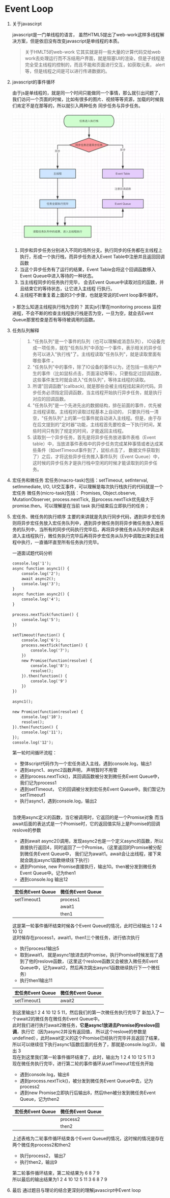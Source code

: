 # Event Loop

1. 关于javascirpt

    javascript是一门单线程的语言， 虽然HTML5提出了web-work这样多线程解决方案，但是依旧没有改变javascript是单线程的本质。
    <br>
    > 关于HMLT5的web-work
      它其实就是将一些大量的计算代码交给web work去处理运行而不冻结用户界面，就是阻塞UI的渲染，但是子线程是完全受主线程的控制的，而且不能和页面进行交互，如获取元素， alert等，但是线程之间是可以进行传递数据的。
2. javascript的事件循环 

    由于js是单线程的，就是同一个时间只能做同一个事情，那么就引出问题了，我们访问一个页面的时候，比如有很多的图片、视频等等资源，加载的时候我们肯定不是在那等的，所以就引入两种任务 同步任务与异步任务。
    
    ![Image text](https://raw.githubusercontent.com/jetBn/blog/master/assets/md_images/event_loop1.png)
    1. 同步和异步任务分别进入不同的场所分支。执行同步的任务都在主线程上执行，形成一个执行栈，而异步任务进入Event Table中注册并且返回回调函数
    2. 当这个异步任务有了运行的结果，Event Table会将这个回调函数移入Event Queue中进入等待的一种状态。
    3. 当主线程同步的任务执行完毕， 会去Event Queue中读取对应的函数，并且结束它的等待状态，让它进入主线程   行执行。
    4. 主线程不断重复着上面的3个步骤，也就是常说的Event loop事件循环。
    <br>
        > 那怎么知道主线程执行栈为空的？
        其实js引擎在monitoring process 监控进程，不会不断的检查主线程执行栈是否为空，一旦为空，就会去Event Queue那里检查是否有等待被调用的函数。

3. 任务队列解释
    <br>
    > 1. "任务队列"是一个事件的队列（也可以理解成消息队列）， IO设备完成一项任务，就在"任务队列"中添加一个事件，表示相关的异步任务可以进入"执行栈"了。主线程读取"任务队列"，就是读取里面有哪些事件 。
    >2. "任务队列"中的事件，除了IO设备的事件以为，还包括一些用户产生的事件（比如鼠标点击，页面滚动等等）。只要指定过回调函数，这些事件发生时就会进入"任务队列"，等待主线程的读取。
    >3. 所谓"回调函数"(callback), 就是那些会被主线程挂起来的代码。异步任务必须指定回调函数，当主线程开始执行异步任务，就是执行对应的回调函数。
    > 4. "任务队列"是一个先进先出的数据结构，排在前面的事件，优先被主线程读取。主线程的读取过程基本上自动的， 只要执行栈一清空，"任务队列"上的第一位事件就自动进入主线程。但是，由于存在后文提到的"定时器"功能，主线程首先要检查一下执行时间，某些时间只有到了规定的时间，才能返回主线程。
    > 5. 读取到一个异步任务，首先是将异步任务放进事件表格（Event table）中，当放进事件表格中的异步任务完成某种事情或者达成某些条件（如setTimeout事件到了，鼠标点击了， 数据文件获取到了）之后，才将这些异步任务推入事件队列（Event Queue）中，这时候的异步任务才是执行栈中空闲的时候才能读取到的异步任务。

4. 宏任务和微任务
    宏任务(macro-task)包括：setTimeout, setInterval, setImmediate, I/O, UI交互事件，可以理解是每次执行栈执行的代码就是一个宏任务
    微任务(micro-task)包括： Promises, Object.observe, MutationObserver, process.nextTick, 且process.nextTick优先级大于promise.then。可以理解是在当前 task 执行结束后立即执行的任务；
    <br>
5. 宏任务、微任务的执行顺序
    主要的来讲就是先执行同步代码，遇到异步宏任务则将异步宏任务放入宏任务队列中，遇到异步微任务则将异步微任务放入微任务的队列中，当所有的同步代码执行完毕后，再将异步微任务从队列中调出来进入主线程执行，微任务执行完毕后再将异步宏任务从队列中调取出来到主线程中执行，一直循环直至所有任务执行完毕。
    <br>

    一道面试题代码分析

    ```
    console.log('1');
    async function async1() {
        console.log('2');
        await async2();
        console.log('3');
    }
    async function async2() {
        console.log('4');
    }

    process.nextTick(function() {
        console.log('5');
    })

    setTimeout(function() {
        console.log('6');
        process.nextTick(function() {
            console.log('7');
        })
        new Promise(function(resolve) {
            console.log('8');
            resolve();
        }).then(function() {
            console.log('9')
        })
    })

    async1();

    new Promise(function(resolve) {
        console.log('10');
        resolve();
    }).then(function() {
        console.log('11');
    });
    console.log('12');
    ```
    第一轮时间循环流程： 
    * 整体script代码作为一个宏任务进入主线，遇到console.log，输出1
    * 遇到async1、async2函数声明， 声明暂时不用管
    * 遇到process.nextTick()，其回调函数被分发到微任务Event Queue中，我们记为process1
    * 遇到setTimeout， 它的回调被分发到宏任务Event Queue中。我们暂记为setTimeout1
    * 执行async1，遇到console.log，输出2
    <br>
    
    当使用async定义的函数，当它被调用时，它返回的是一个Promise对象
    而当await后面的表达式是一个Promise时，它的返回值实际上是Promise的回调reslove的参数
    <br>

    * 遇到await async2()调用，发现async2也是一个定义async的函数，所以直接执行返回4，同时返回了一个Promise。（这里返回的Promise被分配到微任务Event Queue中， 我们记为await1。await会让出线程，接下来就会跳出async1函数继续往下执行）
    * 遇到Promise, new Promise直接执行，输出10。then被分发到微任务Event Queue中。记为then1
    * 遇到console.log 输出12

    |宏任务Event Queue | 微任务Event Queue|
    |-|-|
    |setTimeout1 | process1|
    |&nbsp; | await1|
    |&nbsp; | then1|

    这是第一轮事件循环结束时候各个Event Queue的情况，此时已经输出 1 2 4 10 12
    <br>
    这时候存在process1，await1，then1三个微任务，进行依次执行
    * 执行process1输出5
    * 取到await1， 就是async1放进去的Promise，执行Promise时候发现了遇到了他的reslove函数，（这里这个reslove函数又会被放入微任务Event Queue中，记为await2，然后再次跳出async1函数继续执行下一个微任务）
    * 执行then1输出11

    |宏任务Event Queue | 微任务Event Queue|
    | - | - |
    |setTimeout1 | await2|

    到这里输出1 2 4 10 12 5 11，然后我们的第一次微任务执行完毕了 新加入了一个await2的微任务在微任务Event Queue中。
    <br>
    此时我们进行执行await2微任务，<strong>它是async1放进去Promise的reslove回调</strong>，执行它（因为async2并没有返回值， 所以这个reslove的参数是undefined），此时await定义的这个Promise已经执行完毕并且返回了结果， 所以可以继续往下执行async1函数后面的任务了，那就是console.log(3)， 输出 3
    <br>
    现在到这里我们第一轮事件循环结束了，此时，输出为 1 2 4 10 12 5 11 3
    <br>
    现在微任务执行完毕，进行第二轮的事件循环从setTimeout1宏任务开始

    * 遇到console.log，输出6
    * 遇到process.nextTick()，被分发到微任务Event Queue中去，记为process2
    * 遇到new Promise立即执行后输出8，然后then被分发到微任务Event Queue，记为then2

    |宏任务Event Queue | 微任务Event Queue|
    | - | -|
    |&nbsp; | process2|
    |&nbsp; | then2|

    上述表格为二轮事件循环结束各个Event Queue的情况，这时候的情况是存在两个微任务process2和then2

    * 执行process2， 输出7
    * 执行then2，输出9

    第二轮事件循环结束，第二轮结果为 6 8 7 9
    <br>
    所以最后的输出结果为1 2 4 10 12 5 11 3 6 8 7 9
    <br>
6. 最后
    通过题目与理论的结合更深刻的理解javascirpt中Event loop




